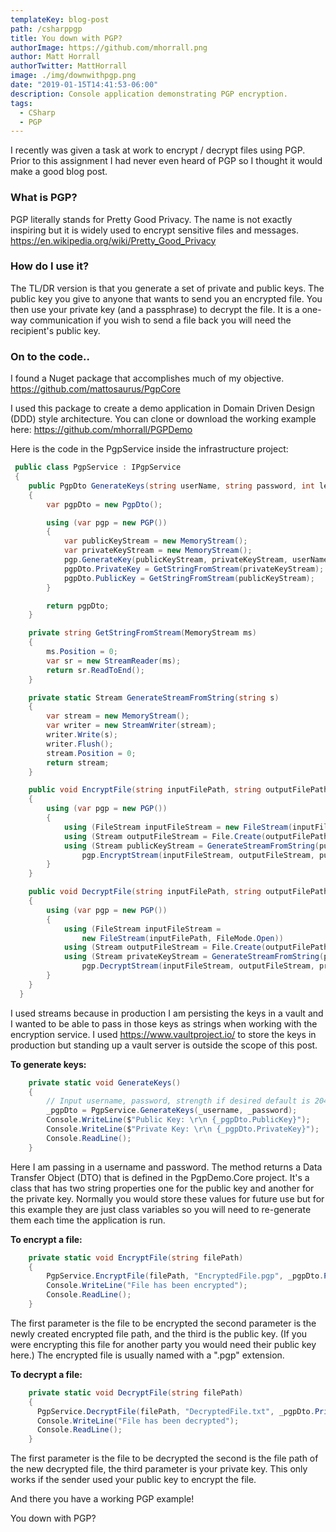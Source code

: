 ```yaml
---
templateKey: blog-post
path: /csharppgp
title: You down with PGP?
authorImage: https://github.com/mhorrall.png
author: Matt Horrall
authorTwitter: MattHorrall
image: ./img/downwithpgp.png
date: "2019-01-15T14:41:53-06:00"
description: Console application demonstrating PGP encryption.
tags:
  - CSharp
  - PGP
---
```


I recently was given a task at work to encrypt / decrypt files using PGP. Prior to this assignment I had never even heard of PGP so I thought it would make a good blog post.

### What is PGP?

PGP literally stands for Pretty Good Privacy. The name is not exactly inspiring but it is widely used to encrypt sensitive files and messages. <https://en.wikipedia.org/wiki/Pretty_Good_Privacy>

### How do I use it?

The TL/DR version is that you generate a set of private and public keys. The public key you give to anyone that wants to send you an encrypted file. You then use your private key (and a passphrase) to decrypt the file. It is a one-way communication if you wish to send a file back you will need the recipient's public key.

### On to the code..

I found a Nuget package that accomplishes much of my objective. <https://github.com/mattosaurus/PgpCore>

I used this package to create a demo application in Domain Driven Design (DDD) style architecture. You can clone or download the working example here: <https://github.com/mhorrall/PGPDemo>

Here is the code in the PgpService inside the infrastructure project:

```csharp
 public class PgpService : IPgpService
 {
    public PgpDto GenerateKeys(string userName, string password, int length = 2048)
    {
        var pgpDto = new PgpDto();

        using (var pgp = new PGP())
        {
            var publicKeyStream = new MemoryStream();
            var privateKeyStream = new MemoryStream();
            pgp.GenerateKey(publicKeyStream, privateKeyStream, userName, password, length);
            pgpDto.PrivateKey = GetStringFromStream(privateKeyStream);
            pgpDto.PublicKey = GetStringFromStream(publicKeyStream);
        }

        return pgpDto;
    }

    private string GetStringFromStream(MemoryStream ms)
    {
        ms.Position = 0;
        var sr = new StreamReader(ms);
        return sr.ReadToEnd();
    }

    private static Stream GenerateStreamFromString(string s)
    {
        var stream = new MemoryStream();
        var writer = new StreamWriter(stream);
        writer.Write(s);
        writer.Flush();
        stream.Position = 0;
        return stream;
    }

    public void EncryptFile(string inputFilePath, string outputFilePath, string publicKey)
    {
        using (var pgp = new PGP())
        {
            using (FileStream inputFileStream = new FileStream(inputFilePath, FileMode.Open))
            using (Stream outputFileStream = File.Create(outputFilePath))
            using (Stream publicKeyStream = GenerateStreamFromString(publicKey))
                pgp.EncryptStream(inputFileStream, outputFileStream, publicKeyStream, true, true);
        }
    }

    public void DecryptFile(string inputFilePath, string outputFilePath, string privateKey, string password)
    {
        using (var pgp = new PGP())
        {
            using (FileStream inputFileStream =
                new FileStream(inputFilePath, FileMode.Open))
            using (Stream outputFileStream = File.Create(outputFilePath))
            using (Stream privateKeyStream = GenerateStreamFromString(privateKey))
                pgp.DecryptStream(inputFileStream, outputFileStream, privateKeyStream, password);
        }
    }
  }
```

I used streams because in production I am persisting the keys in a vault and I wanted to be able to pass in those keys as strings when working with the encryption service. I used <https://www.vaultproject.io/> to store the keys in production but standing up a vault server is outside the scope of this post.

**To generate keys:**

```csharp
    private static void GenerateKeys()
    {
        // Input username, password, strength if desired default is 2048
        _pgpDto = PgpService.GenerateKeys(_username, _password);
        Console.WriteLine($"Public Key: \r\n {_pgpDto.PublicKey}");
        Console.WriteLine($"Private Key: \r\n {_pgpDto.PrivateKey}");
        Console.ReadLine();
    }
```

Here I am passing in a username and password. The method returns a Data Transfer Object (DTO) that is defined in the PgpDemo.Core project. It's a class that has two string properties one for the public key and another for the private key. Normally you would store these values for future use but for this example they are just class variables so you will need to re-generate them each time the application is run.

**To encrypt a file:**

```csharp
    private static void EncryptFile(string filePath)
    {
        PgpService.EncryptFile(filePath, "EncryptedFile.pgp", _pgpDto.PublicKey);
        Console.WriteLine("File has been encrypted");
        Console.ReadLine();
    }
```

The first parameter is the file to be encrypted the second parameter is the newly created encrypted file path, and the third is the public key. (If you were encrypting this file for another party you would need their public key here.) The encrypted file is usually named with a ".pgp" extension.

**To decrypt a file:**

```csharp
    private static void DecryptFile(string filePath)
    {
      PgpService.DecryptFile(filePath, "DecryptedFile.txt", _pgpDto.PrivateKey, _password);
      Console.WriteLine("File has been decrypted");
      Console.ReadLine();
    }
```

The first parameter is the file to be decrypted the second is the file path of the new decrypted file, the third parameter is your private key. This only works if the sender used your public key to encrypt the file.

And there you have a working PGP example!

You down with PGP?
